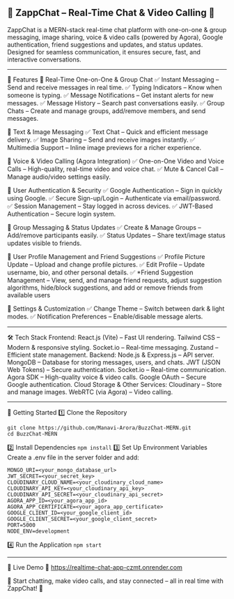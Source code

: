 💬 ZappChat – Real-Time Chat & Video Calling 🚀
--------------------------------------------------------------

ZappChat is a MERN-stack real-time chat platform with one-on-one & group messaging, image sharing, voice & video calls (powered by Agora), Google authentication, friend suggestions and updates, and status updates. Designed for seamless communication, it ensures secure, fast, and interactive conversations.

--------------------------------------------------------------

🌟 Features
🔹 Real-Time One-on-One & Group Chat
✅ Instant Messaging – Send and receive messages in real time.
✅ Typing Indicators – Know when someone is typing.
✅ Message Notifications – Get instant alerts for new messages.
✅ Message History – Search past conversations easily.
✅ Group Chats – Create and manage groups, add/remove members, and send messages.

🔹 Text & Image Messaging
✅ Text Chat – Quick and efficient message delivery.
✅ Image Sharing – Send and receive images instantly.
✅ Multimedia Support – Inline image previews for a richer experience.

🔹 Voice & Video Calling (Agora Integration)
✅ One-on-One Video and Voice Calls – High-quality, real-time video and voice chat.
✅ Mute & Cancel Call – Manage audio/video settings easily.

🔹 User Authentication & Security
✅ Google Authentication – Sign in quickly using Google.
✅ Secure Sign-up/Login – Authenticate via email/password.
✅ Session Management – Stay logged in across devices.
✅ JWT-Based Authentication – Secure login system.

🔹 Group Messaging & Status Updates
✅ Create & Manage Groups – Add/remove participants easily.
✅ Status Updates – Share text/image status updates visible to friends.

🔹 User Profile Management and Friend Suggestions
✅ Profile Picture Update – Upload and change profile pictures.
✅ Edit Profile – Update username, bio, and other personal details. ✅ *Friend Suggestion Management – View, send, and manage friend requests, adjust suggestion algorithms, hide/block suggestions, and add or remove friends from available users

🔹 Settings & Customization
✅ Change Theme – Switch between dark & light modes.
✅ Notification Preferences – Enable/disable message alerts.

--------------------------------------------------------------

🛠 Tech Stack
Frontend:
React.js (Vite) – Fast UI rendering.
Tailwind CSS – Modern & responsive styling.
Socket.io – Real-time messaging.
Zustand – Efficient state management.
Backend:
Node.js & Express.js – API server.
MongoDB – Database for storing messages, users, and chats.
JWT (JSON Web Tokens) – Secure authentication.
Socket.io – Real-time communication.
Agora SDK – High-quality voice & video calls.
Google OAuth – Secure Google authentication.
Cloud Storage & Other Services:
Cloudinary – Store and manage images.
WebRTC (via Agora) – Video calling.

--------------------------------------------------------------
🚀 Getting Started
1️⃣ Clone the Repository
```
git clone https://github.com/Manavi-Arora/BuzzChat-MERN.git
cd BuzzChat-MERN
```
2️⃣ Install Dependencies
```npm install```
3️⃣ Set Up Environment Variables
Create a .env file in the server folder and add:
```
MONGO_URI=<your_mongo_database_url>
JWT_SECRET=<your_secret_key>
CLOUDINARY_CLOUD_NAME=<your_cloudinary_cloud_name>
CLOUDINARY_API_KEY=<your_cloudinary_api_key>
CLOUDINARY_API_SECRET=<your_cloudinary_api_secret>
AGORA_APP_ID=<your_agora_app_id>
AGORA_APP_CERTIFICATE=<your_agora_app_certificate>
GOOGLE_CLIENT_ID=<your_google_client_id>
GOOGLE_CLIENT_SECRET=<your_google_client_secret>
PORT=5000
NODE_ENV=development
```
4️⃣ Run the Application
```npm start```

--------------------------------------------------------------
🎥 Live Demo
🔗 https://realtime-chat-app-czmt.onrender.com

💬 Start chatting, make video calls, and stay connected – all in real time with ZappChat! 🚀
